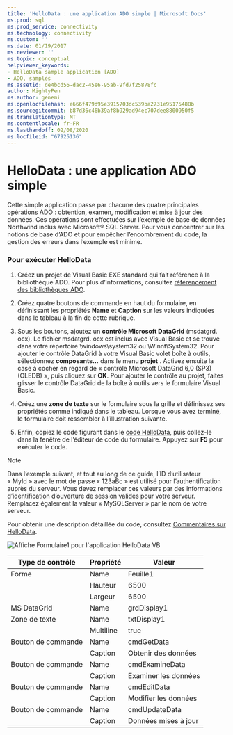 ```yaml
---
title: 'HelloData : une application ADO simple | Microsoft Docs'
ms.prod: sql
ms.prod_service: connectivity
ms.technology: connectivity
ms.custom: ''
ms.date: 01/19/2017
ms.reviewer: ''
ms.topic: conceptual
helpviewer_keywords:
- HelloData sample application [ADO]
- ADO, samples
ms.assetid: de4bcd56-dac2-45e6-95ab-9fd7f25878fc
author: MightyPen
ms.author: genemi
ms.openlocfilehash: e666f479d95e3915703dc539ba2731e95175488b
ms.sourcegitcommit: b87d36c46b39af8b929ad94ec707dee8800950f5
ms.translationtype: MT
ms.contentlocale: fr-FR
ms.lasthandoff: 02/08/2020
ms.locfileid: "67925136"
---
```

# <a name="hellodata-a-simple-ado-application"></a>HelloData : une application ADO simple
Cette simple application passe par chacune des quatre principales opérations ADO : obtention, examen, modification et mise à jour des données. Ces opérations sont effectuées sur l’exemple de base de données Northwind inclus avec Microsoft® SQL Server. Pour vous concentrer sur les notions de base d’ADO et pour empêcher l’encombrement du code, la gestion des erreurs dans l’exemple est minime.  
  
### <a name="to-run-hellodata"></a>Pour exécuter HelloData  
  
1.  Créez un projet de Visual Basic EXE standard qui fait référence à la bibliothèque ADO. Pour plus d’informations, consultez [référencement des bibliothèques ADO](../../../ado/guide/referencing-the-ado-libraries.md).  
  
2.  Créez quatre boutons de commande en haut du formulaire, en définissant les propriétés **Name** et **Caption** sur les valeurs indiquées dans le tableau à la fin de cette rubrique.  
  
3.  Sous les boutons, ajoutez un **contrôle Microsoft DataGrid** (msdatgrd. ocx). Le fichier msdatgrd. ocx est inclus avec Visual Basic et se trouve dans votre répertoire \windows\system32 ou \Winnt\System32. Pour ajouter le contrôle DataGrid à votre Visual Basic volet boîte à outils, sélectionnez **composants...** dans le menu **projet** . Activez ensuite la case à cocher en regard de « contrôle Microsoft DataGrid 6,0 (SP3) (OLEDB) », puis cliquez sur **OK**. Pour ajouter le contrôle au projet, faites glisser le contrôle DataGrid de la boîte à outils vers le formulaire Visual Basic.  
  
4.  Créez une **zone de texte** sur le formulaire sous la grille et définissez ses propriétés comme indiqué dans le tableau. Lorsque vous avez terminé, le formulaire doit ressembler à l’illustration suivante.  
  
5.  Enfin, copiez le code figurant dans le [code HelloData](../../../ado/guide/data/hellodata-code.md), puis collez-le dans la fenêtre de l’éditeur de code du formulaire. Appuyez sur **F5** pour exécuter le code.  
  
> [!NOTE]
>  Dans l’exemple suivant, et tout au long de ce guide, l’ID d’utilisateur « MyId » avec le mot de passe « 123aBc » est utilisé pour l’authentification auprès du serveur. Vous devez remplacer ces valeurs par des informations d’identification d’ouverture de session valides pour votre serveur. Remplacez également la valeur « MySQLServer » par le nom de votre serveur.  
  
 Pour obtenir une description détaillée du code, consultez [Commentaires sur HelloData](../../../ado/guide/data/comments-on-hellodata.md).  
  
 ![Affiche Formulaire1 pour l'application HelloData VB](../../../ado/guide/data/media/hellodata.gif "HelloData")  
  
|Type de contrôle|Propriété|Valeur|  
|------------------|--------------|-----------|  
|Forme|Name|Feuille1|  
||Hauteur|6500|  
||Largeur|6500|  
|MS DataGrid|Name|grdDisplay1|  
|Zone de texte|Name|txtDisplay1|  
||Multiline|true|  
|Bouton de commande|Name|cmdGetData|  
||Caption|Obtenir des données|  
|Bouton de commande|Name|cmdExamineData|  
||Caption|Examiner les données|  
|Bouton de commande|Name|cmdEditData|  
||Caption|Modifier les données|  
|Bouton de commande|Name|cmdUpdateData|  
||Caption|Données mises à jour|
